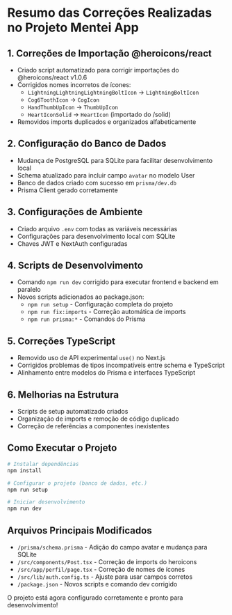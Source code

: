 # Resumo das Correções Realizadas no Projeto Mentei App

## 1. Correções de Importação @heroicons/react
- Criado script automatizado para corrigir importações do @heroicons/react v1.0.6
- Corrigidos nomes incorretos de ícones:
  - `LightningLightningLightningBoltIcon` → `LightningBoltIcon`
  - `Cog6ToothIcon` → `CogIcon`
  - `HandThumbUpIcon` → `ThumbUpIcon`
  - `HeartIconSolid` → `HeartIcon` (importado do /solid)
- Removidos imports duplicados e organizados alfabeticamente

## 2. Configuração do Banco de Dados
- Mudança de PostgreSQL para SQLite para facilitar desenvolvimento local
- Schema atualizado para incluir campo `avatar` no modelo User
- Banco de dados criado com sucesso em `prisma/dev.db`
- Prisma Client gerado corretamente

## 3. Configurações de Ambiente
- Criado arquivo `.env` com todas as variáveis necessárias
- Configurações para desenvolvimento local com SQLite
- Chaves JWT e NextAuth configuradas

## 4. Scripts de Desenvolvimento
- Comando `npm run dev` corrigido para executar frontend e backend em paralelo
- Novos scripts adicionados ao package.json:
  - `npm run setup` - Configuração completa do projeto
  - `npm run fix:imports` - Correção automática de imports
  - `npm run prisma:*` - Comandos do Prisma

## 5. Correções TypeScript
- Removido uso de API experimental `use()` no Next.js
- Corrigidos problemas de tipos incompatíveis entre schema e TypeScript
- Alinhamento entre modelos do Prisma e interfaces TypeScript

## 6. Melhorias na Estrutura
- Scripts de setup automatizado criados
- Organização de imports e remoção de código duplicado
- Correção de referências a componentes inexistentes

## Como Executar o Projeto

```bash
# Instalar dependências
npm install

# Configurar o projeto (banco de dados, etc.)
npm run setup

# Iniciar desenvolvimento
npm run dev
```

## Arquivos Principais Modificados
- `/prisma/schema.prisma` - Adição do campo avatar e mudança para SQLite
- `/src/components/Post.tsx` - Correção de imports do heroicons
- `/src/app/perfil/page.tsx` - Correção de nomes de ícones
- `/src/lib/auth.config.ts` - Ajuste para usar campos corretos
- `/package.json` - Novos scripts e comando dev corrigido

O projeto está agora configurado corretamente e pronto para desenvolvimento!
